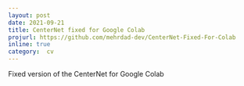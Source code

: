```yaml
---
layout: post
date: 2021-09-21
title: CenterNet fixed for Google Colab
projurl: https://github.com/mehrdad-dev/CenterNet-Fixed-For-Colab
inline: true
category:  cv
---
```


Fixed version of the CenterNet for Google Colab